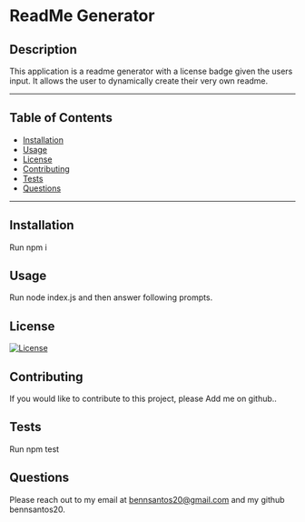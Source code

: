 # ReadMe Generator
  


  ## Description
  This application is a readme generator with a license badge given the users input. It allows the user to dynamically create their very own readme.
  ***
  ## Table of Contents
  * [Installation](#installation)
  * [Usage](#usage)
  * [License](#license)
  * [Contributing](#contributing)
  * [Tests](#tests)
  * [Questions](#questions)
  ***
  ## Installation
  Run npm i
  ## Usage
  Run node index.js and then answer following prompts.
  ## License
  [![License](https://img.shields.io/badge/License-Apache%202.0-blue.svg)](https://opensource.org/licenses/Apache-2.0)
  ## Contributing
  If you would like to contribute to this project, please Add me on github..
  ## Tests
  Run npm test
  ## Questions
  Please reach out to my email at bennsantos20@gmail.com and my github bennsantos20.
      
    